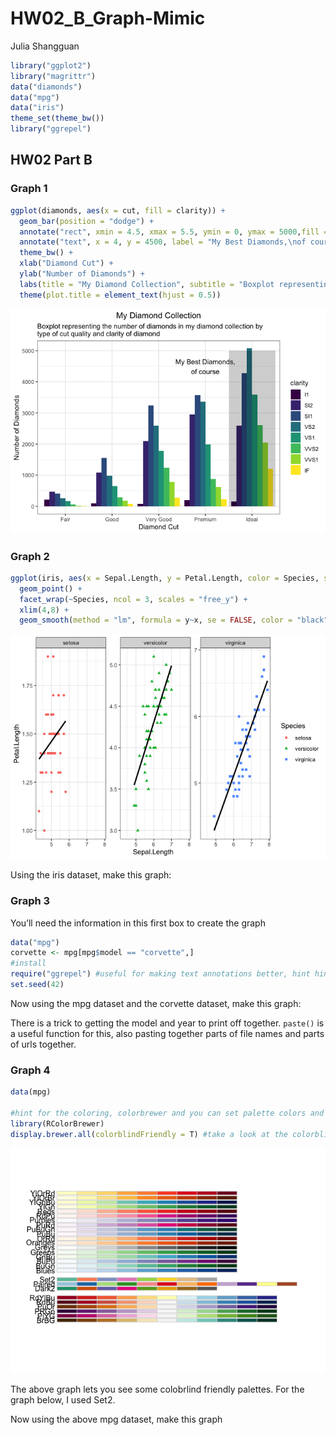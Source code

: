 HW02\_B\_Graph-Mimic
================
Julia Shangguan

``` r
library("ggplot2")
library("magrittr") 
data("diamonds")
data("mpg")
data("iris")
theme_set(theme_bw()) 
library("ggrepel")
```

## HW02 Part B

### Graph 1

``` r
ggplot(diamonds, aes(x = cut, fill = clarity)) +
  geom_bar(position = "dodge") + 
  annotate("rect", xmin = 4.5, xmax = 5.5, ymin = 0, ymax = 5000,fill = "black", alpha = 0.2) +
  annotate("text", x = 4, y = 4500, label = "My Best Diamonds,\nof course") +
  theme_bw() +
  xlab("Diamond Cut") +
  ylab("Number of Diamonds") +
  labs(title = "My Diamond Collection", subtitle = "Boxplot representing the number of diamonds in my diamond collection by\ntype of cut quality and clarity of diamond") +
  theme(plot.title = element_text(hjust = 0.5)) 
```

![](HW02_B_Mimic_starter_files/figure-gfm/unnamed-chunk-1-1.png)<!-- -->

### Graph 2

``` r
ggplot(iris, aes(x = Sepal.Length, y = Petal.Length, color = Species, shape = Species)) +
  geom_point() +
  facet_wrap(~Species, ncol = 3, scales = "free_y") +
  xlim(4,8) +
  geom_smooth(method = "lm", formula = y~x, se = FALSE, color = "black")
```

![](HW02_B_Mimic_starter_files/figure-gfm/unnamed-chunk-2-1.png)<!-- -->

Using the iris dataset, make this graph:

### Graph 3

You’ll need the information in this first box to create the graph

``` r
data("mpg")
corvette <- mpg[mpg$model == "corvette",]
#install
require("ggrepel") #useful for making text annotations better, hint hint
set.seed(42)
```

Now using the mpg dataset and the corvette dataset, make this graph:

There is a trick to getting the model and year to print off together.
`paste()` is a useful function for this, also pasting together parts of
file names and parts of urls together.

### Graph 4

``` r
data(mpg)

#hint for the coloring, colorbrewer and you can set palette colors and make your graphs colorblind friendly
library(RColorBrewer)
display.brewer.all(colorblindFriendly = T) #take a look at the colorblindfriendly options
```

![](HW02_B_Mimic_starter_files/figure-gfm/unnamed-chunk-4-1.png)<!-- -->

The above graph lets you see some colobrlind friendly palettes. For the
graph below, I used Set2.

Now using the above mpg dataset, make this graph
